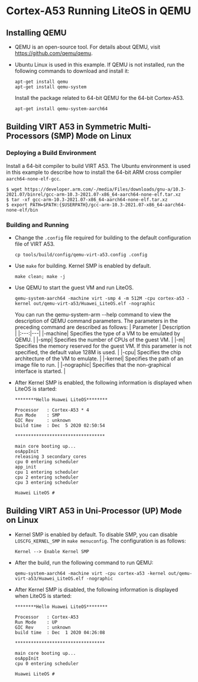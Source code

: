 # Cortex-A53 Running LiteOS in QEMU

## Installing QEMU

- QEMU is an open-source tool. For details about QEMU, visit <a href="<https://github.com/qemu/qemu>" target="_blank">https://github.com/qemu/qemu</a>.

- Ubuntu Linux is used in this example. If QEMU is not installed, run the following commands to download and install it:

    ```
    apt-get install qemu
    apt-get install qemu-system
    ```

    Install the package related to 64-bit QEMU for the 64-bit Cortex-A53.

    ```
    apt-get install qemu-system-aarch64
    ```

## Building VIRT A53 in Symmetric Multi-Processors (SMP) Mode on Linux

### Deploying a Build Environment

Install a 64-bit compiler to build VIRT A53. The Ubuntu environment is used in this example to describe how to install the 64-bit ARM cross compiler `aarch64-none-elf-gcc`.

```
$ wget https://developer.arm.com/-/media/Files/downloads/gnu-a/10.3-2021.07/binrel/gcc-arm-10.3-2021.07-x86_64-aarch64-none-elf.tar.xz
$ tar -xf gcc-arm-10.3-2021.07-x86_64-aarch64-none-elf.tar.xz
$ export PATH=$PATH:{$USERPATH}/gcc-arm-10.3-2021.07-x86_64-aarch64-none-elf/bin
```

### Building and Running

- Change the `.config` file required for building to the default configuration file of VIRT A53.

    ```
    cp tools/build/config/qemu-virt-a53.config .config
    ```

- Use `make` for building. Kernel SMP is enabled by default.

    ```
    make clean; make -j
    ```

- Use QEMU to start the guest VM and run LiteOS.

    ```
    qemu-system-aarch64 -machine virt -smp 4 -m 512M -cpu cortex-a53 -kernel out/qemu-virt-a53/Huawei_LiteOS.elf -nographic
    ```

    You can run the qemu-system-arm --help command to view the description of QEMU command parameters. The parameters in the preceding command are described as follows:
    | Parameter | Description |
    |:---:|---|
    |-machine| Specifies the type of a VM to be emulated by QEMU. |
    |-smp| Specifies the number of CPUs of the guest VM. |
    |-m| Specifies the memory reserved for the guest VM. If this parameter is not specified, the default value 128M is used. |
    |-cpu| Specifies the chip architecture of the VM to emulate. |
    |-kernel| Specifies the path of an image file to run. |
    |-nographic| Specifies that the non-graphical interface is started. |

- After Kernel SMP is enabled, the following information is displayed when LiteOS is started:

    ```
    ********Hello Huawei LiteOS********

    Processor   : Cortex-A53 * 4
    Run Mode    : SMP
    GIC Rev     : unknown
    build time  : Dec  5 2020 02:50:54

    **********************************

    main core booting up...
    osAppInit
    releasing 3 secondary cores
    cpu 0 entering scheduler
    app_init
    cpu 1 entering scheduler
    cpu 2 entering scheduler
    cpu 3 entering scheduler

    Huawei LiteOS #
    ```

## Building VIRT A53 in Uni-Processor (UP) Mode on Linux

- Kernel SMP is enabled by default. To disable SMP, you can disable `LOSCFG_KERNEL_SMP` in `make menuconfig`. The configuration is as follows:

    ```
    Kernel --> Enable Kernel SMP
    ```

- After the build, run the following command to run QEMU:

    ```
    qemu-system-aarch64 -machine virt -cpu cortex-a53 -kernel out/qemu-virt-a53/Huawei_LiteOS.elf -nographic
    ```

- After Kernel SMP is disabled, the following information is displayed when LiteOS is started:

    ```
    ********Hello Huawei LiteOS********

    Processor   : Cortex-A53
    Run Mode    : UP
    GIC Rev     : unknown
    build time  : Dec  1 2020 04:26:08

    **********************************

    main core booting up...
    osAppInit
    cpu 0 entering scheduler

    Huawei LiteOS #
    ```